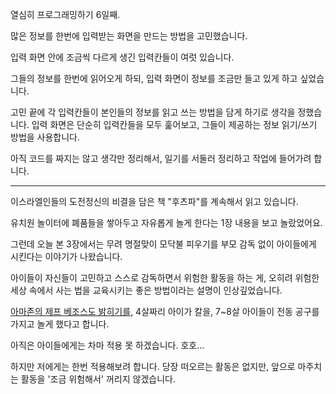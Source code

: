 열심히 프로그래밍하기 6일째.

많은 정보를 한번에 입력받는 화면을 만드는 방법을 고민했습니다.

입력 화면 안에 조금씩 다르게 생긴 입력칸들이 여럿 있습니다.

그들의 정보를 한번에 읽어오게 하되, 입력 화면이 정보를 조금만 들고 있게 하고 싶었습니다.

고민 끝에 각 입력칸들이 본인들의 정보를 읽고 쓰는 방법을 담게 하기로 생각을 정했습니다.
입력 화면은 단순히 입력칸들을 모두 훑어보고, 그들이 제공하는 정보 읽기/쓰기 방법을 사용합니다.

아직 코드를 짜지는 않고 생각만 정리해서, 일기를 서둘러 정리하고 작업에 들어가려 합니다.

---

이스라엘인들의 도전정신의 비결을 담은 책 "후츠파"를 계속해서 읽고 있습니다.

유치원 놀이터에 폐품들을 쌓아두고 자유롭게 놀게 한다는 1장 내용을 보고 놀랐었어요.

그런데 오늘 본 3장에서는 무려 명절맞이 모닥불 피우기를 부모 감독 없이 아이들에게 시킨다는 이야기가 나왔습니다.

아이들이 자신들이 고민하고 스스로 감독하면서 위험한 활동을 하는 게,
오히려 위험한 세상 속에서 사는 법을 교육시키는 좋은 방법이라는 설명이 인상깊었습니다.

[아마존의 제프 베조스도 밝히기를,](https://www.cnbc.com/2017/11/20/how-jeff-bezos-teaches-his-kids-resourcefulness.html) 4살짜리 아이가 칼을, 7~8살 아이들이 전동 공구를 가지고 놀게 했다고 합니다.

아직은 아이들에게는 차마 적용 못 하겠습니다. 호호...

하지만 저에게는 한번 적용해보려 합니다.
당장 떠오르는 활동은 없지만, 앞으로 마주치는 활동을 '조금 위험해서' 꺼리지 않겠습니다.


